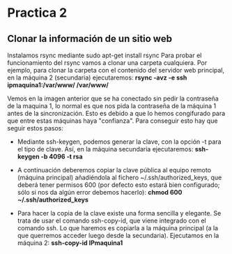 # Practica 2
## Clonar la información de un sitio web

Instalamos rsync mediante sudo apt-get install rsync
Para probar el funcionamiento del rsync vamos a clonar una carpeta cualquiera. Por
ejemplo, para clonar la carpeta con el contenido del servidor web principal, en la
máquina 2 (secundaria) ejecutaremos:
  **rsync -avz -e ssh ipmaquina1:/var/www/ /var/www/**



Vemos en la imagen anterior que se ha conectado sin pedir la contraseña de la maquina 1,
lo normal es que nos pida la contraseña de la máquina 1 antes de la sincronización.
Esto es debido a que lo hemos congifurado para que entre estas máquinas haya "confianza".
Para conseguir esto hay que seguir estos pasos:

- Mediante ssh-keygen, podemos generar la clave, con la opción -t para el tipo de clave.
  Así, en la máquina secundaria ejecutaremos:
    **ssh-keygen -b 4096 -t rsa**
    
- A continuación deberemos copiar la clave pública al equipo remoto (máquina principal)
  añadiéndola al fichero ~/.ssh/authorized_keys, que deberá tener permisos 600 (por
  defecto esto estará bien configurado; sólo si nos da algún error debemos hacerlo):
     **chmod 600 ~/.ssh/authorized_keys**
  
- Para hacer la copia de la clave existe una forma sencilla y elegante. Se trata de usar el
  comando ssh-copy-id, que viene integrado con el comando ssh. Lo que haremos es
  copiarla a la máquina principal (a la que querremos acceder luego desde la
  secundaria). Ejecutamos en la máquina 2:
    **ssh-copy-id IPmaquina1**
    
    
    
    
    
    
